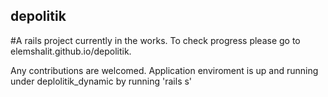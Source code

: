 ## depolitik

#A rails project currently in the works. To check progress please go to elemshalit.github.io/depolitik.

Any contributions are welcomed. Application enviroment is up and running under deplolitik_dynamic by running 'rails s'  
  
  
